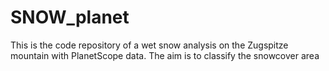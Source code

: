 # SNOW_planet
This is the code repository of a wet snow analysis on the Zugspitze mountain with PlanetScope data. The aim is to classify the snowcover area
